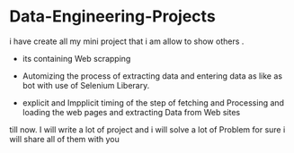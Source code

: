 # Data-Engineering-Projects

i have create all my mini project that i am allow to show others .

- its containing Web scrapping 

- Automizing the process of extracting data and entering data as like as bot with use of Selenium Liberary.
- explicit and Impplicit timing of the step of fetching and Processing and loading the web pages and extracting Data from Web sites


till now. 
I will write a lot of project and i will solve a lot of Problem
for sure i will share all of them with you
